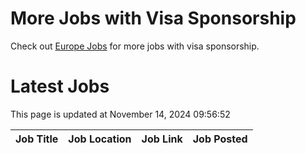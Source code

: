 # More Jobs with Visa Sponsorship

Check out [Europe Jobs](https://github.com/sureshparimi/europejobs#latest-jobs) for more jobs with visa sponsorship.

# Latest Jobs

This page is updated at November 14, 2024 09:56:52

| Job Title | Job Location | Job Link | Job Posted |
| --- | --- | --- | --- |
